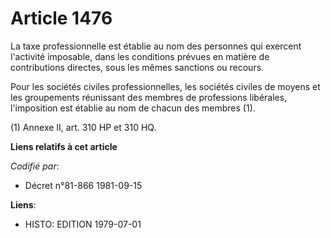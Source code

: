 # Article 1476

La taxe professionnelle est établie au nom des personnes qui exercent l'activité imposable, dans les conditions prévues en
matière de contributions directes, sous les mêmes sanctions ou recours.

Pour les sociétés civiles professionnelles, les sociétés civiles de moyens et les groupements réunissant des membres de
professions libérales, l'imposition est établie au nom de chacun des membres (1).

(1) Annexe II, art. 310 HP et 310 HQ.

**Liens relatifs à cet article**

_Codifié par_:

  - Décret n°81-866 1981-09-15

**Liens**:

  - HISTO: EDITION 1979-07-01
